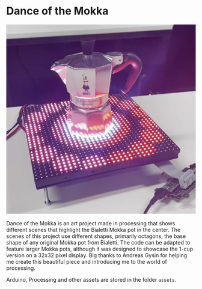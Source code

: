 # Dance of the Mokka

![Dance of the Mokka](docs/mokka.webp)

Dance of the Mokka is an art project made in processing that shows different scenes that highlight the Bialetti Mokka pot in the center. The scenes of this project use different shapes, primarily octagons, the base shape of any original Mokka pot from Bialetti. The code can be adapted to feature larger Mokka pots, although it was designed to showcase the 1-cup version on a 32x32 pixel display. Big thanks to Andreas Gysin for helping me create this beautiful piece and introducing me to the world of processing.

Arduino, Processing and other assets are stored in the folder `assets`.
